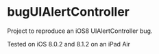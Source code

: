 bugUIAlertController
====================
Project to reproduce an iOS8 UIAlertController bug.

Tested on iOS 8.0.2 and 8.1.2 on an iPad Air
